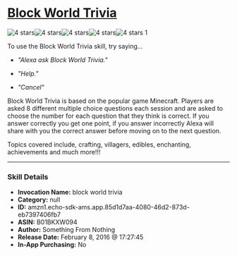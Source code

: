 # [Block World Trivia](http://alexa.amazon.com/#skills/amzn1.echo-sdk-ams.app.85d1d7aa-4080-46d2-873d-eb7397406fb7)
![4 stars](../../images/ic_star_black_18dp_1x.png)![4 stars](../../images/ic_star_black_18dp_1x.png)![4 stars](../../images/ic_star_black_18dp_1x.png)![4 stars](../../images/ic_star_black_18dp_1x.png)![4 stars](../../images/ic_star_border_black_18dp_1x.png) 1

To use the Block World Trivia skill, try saying...

* *"Alexa ask Block World Trivia."*

* *"Help."*

* *"Cancel"*

Block World Trivia is based on the popular game Minecraft. Players are asked 8 different multiple choice questions each session and are asked to choose the number for each question that they think is correct. If you answer correctly you get one point, if you answer incorrectly Alexa will share with you the correct answer before moving on to the next question. 

Topics covered include, crafting, villagers, edibles, enchanting, achievements and much more!!!

***

### Skill Details

* **Invocation Name:** block world trivia
* **Category:** null
* **ID:** amzn1.echo-sdk-ams.app.85d1d7aa-4080-46d2-873d-eb7397406fb7
* **ASIN:** B01BKXW094
* **Author:** Something From Nothing
* **Release Date:** February 8, 2016 @ 17:27:45
* **In-App Purchasing:** No
